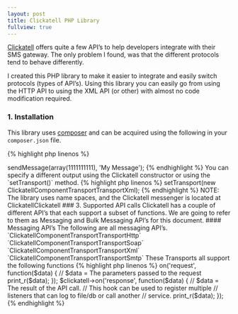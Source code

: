 ```yaml
---
layout: post
title: Clickatell PHP Library
fullview: true
---
```


[Clickatell](http://www.clickatell.com) offers quite a few API’s to help developers integrate with their SMS gateway. The only problem I found, was that the different protocols tend to behave differently.

I created this PHP library to make it easier to integrate and easily switch protocols (types of API’s). Using this library you can easily go from using the HTTP API to using the XML API (or other) with almost no code modification required.

### 1. Installation

This library uses [composer](http://www.getcomposer.org/) and can be acquired using the following in your `composer.json` file.

{% highlight php linenos %}
<?php
{
    "require": {
        "arcturial/clickatell": "*"
    }
}
{% endhighlight %}

### 2. Usage

The Clickatell library allows you specify several ways to connect to Clickatell. The current ones supported are HTTP and XML. These connections are called ‘Transports’. The default transport is **HTTP**.

{% highlight php linenos %}
<?php
$clickatell = new Clickatell($username, $password, $apiID);
$clickatell->sendMessage(array(1111111111), 'My Message');
{% endhighlight %}

You can specify a different output using the Clickatell constructor or using the `setTransport()` method.

{% highlight php linenos %}
<?php
$clickatell = new Clickatell(
    $username,
    password,
    $apiID,
    Clickatell::TRANSPORT_XML
);

// OR
$clickatell = new Clickatell($username, $password, $apiID);
$clickatell->setTransport(new ClickatellComponentTransportTransportXml);
{% endhighlight %}

NOTE: The library uses name spaces, and the Clickatell messenger is located at ClickatellClickatell

### 3. Supported API calls

Clickatell has a couple of different API’s that each support a subset of functions. We are going to refer to them as Messaging and Bulk Messaging API’s for this document.

#### Messaging API’s

The following are all messaging API’s.

`ClickatellComponentTransportTransportHttp`

`ClickatellComponentTransportTransportSoap`

`ClickatellComponentTransportTransportXml`

`ClickatellComponentTransportTransportSmtp`

These Transports all support the following functions

{% highlight php linenos %}
<?php
sendMessage(array $to, string $message, $from = "", $callback = true);
getBalance();
queryMessage($apiMsgId);
routeCoverage($msisdn);
getMessageCharge($apiMsgId);
{% endhighlight %}

#### Bulk Messaging API’s

The following are bulk messaging API’s. The have only a limited number of functions and are more suited for bulk messaging. Since they aren’t processed in real time, these Transports do not return the same results as the normal messaging API’s.

`ClickatellComponentTransportTransportSMTP`

These Transports all support the following functions

{% highlight php linenos %}
<?php
sendMessage(array $to, string $message, $from = "", $callback = true);
{% endhighlight %}

### 4. Events

This library provides a couple of events to extend the ability of the API’s. Current support events are `request` and `response`.

Example:

{% highlight php linenos %}
<?php
use ClickatellClickatell;

$clickatell = new Clickatell('[username]', '[password]', [api_id], Clickatell::HTTP_API);

$clickatell->on('request', function($data) {
    // $data = The parameters passed to the request
    print_r($data);
});

$clickatell->on('response', function($data) {
    // $data = The result of the API call.

    // This hook can be used to register multiple
    // listeners that can log to file/db or call another
    // service.
    print_r($data);
});
{% endhighlight %}